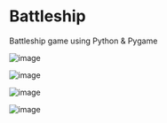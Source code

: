 # Battleship

Battleship game using Python & Pygame

![image](https://user-images.githubusercontent.com/56608216/131392134-46c5feac-094b-42ed-846f-c77e89eb1f8a.png)

![image](https://user-images.githubusercontent.com/56608216/131392447-7cc0e3fa-7858-4d4d-8880-5866aeeb3d55.png)

![image](https://user-images.githubusercontent.com/56608216/131392517-23ecfbce-c592-465f-a951-a44036ca7504.png)

![image](https://user-images.githubusercontent.com/56608216/131392613-ab6fcaf2-17ec-4747-94ff-fe2c108f63a1.png)

